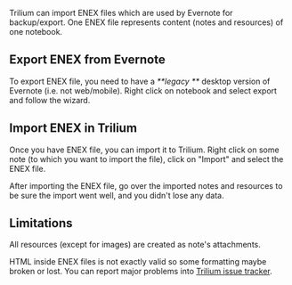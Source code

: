 Trilium can import ENEX files which are used by Evernote for backup/export. One ENEX file represents content (notes and resources) of one notebook.

## Export ENEX from Evernote
To export ENEX file, you need to have a _**legacy **_ desktop version of Evernote (i.e. not web/mobile). Right click on notebook and select export and follow the wizard.

## Import ENEX in Trilium

Once you have ENEX file, you can import it to Trilium. Right click on some note (to which you want to import the file), click on "Import" and select the ENEX file.

After importing the ENEX file, go over the imported notes and resources to be sure the import went well, and you didn't lose any data.

## Limitations

All resources (except for images) are created as note's attachments.

HTML inside ENEX files is not exactly valid so some formatting maybe broken or lost. You can report major problems into [Trilium issue tracker](https://github.com/zadam/trilium/issues).